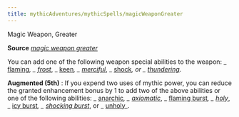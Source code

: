 ```yaml
---
title: mythicAdventures/mythicSpells/magicWeaponGreater
---
```

Magic Weapon, Greater

**Source** [_magic weapon greater_](spells/magicWeapon.md#_magic-weapon-greater)

You can add one of the following weapon special abilities to the weapon: _ [flaming](magicItems/weapons.md#_weapons-flaming)_, _ [frost](magicItems/weapons.md#_weapons-frost)_, _ [keen](magicItems/weapons.md#_weapons-keen)_, _ [merciful](magicItems/weapons.md#_weapons-merciful)_, _ [shock](magicItems/weapons.md#_weapons-shock)_, or _ [thundering](magicItems/weapons.md#_thundering)_.

**Augmented (5th)** : If you expend two uses of mythic power, you can reduce the granted enhancement bonus by 1 to add two of the above abilities or one of the following abilities: _ [anarchic](magicItems/weapons.md#_weapons-anarchic)_, _ [axiomatic](magicItems/weapons.md#_weapons-axiomatic)_, _ [flaming burst](magicItems/weapons.md#_weapons-flaming-burst)_, _ [holy](magicItems/weapons.md#_weapons-holy)_, _ [icy burst](magicItems/weapons.md#_weapons-icy-burst)_, _ [shocking burst](magicItems/weapons.md#_weapons-shocking-burst)_, or _ [unholy](magicItems/weapons.md#_unholy)_.

